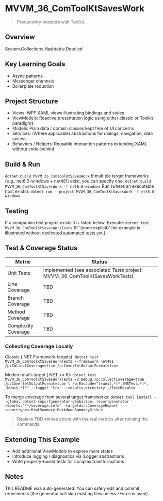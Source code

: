 ﻿# MVVM_36_ComToolKtSavesWork

> Productivity boosters with Toolkit.

## Overview
System.Collections.Hashtable.Detailed

## Key Learning Goals
- Async patterns
- Messenger channels
- Boilerplate reduction

## Project Structure
- Views: WPF XAML views illustrating bindings and styles
- ViewModels: Reactive presentation logic using either classic or Toolkit paradigms
- Models: Plain data / domain classes kept free of UI concerns
- Services: (Where applicable) abstractions for dialogs, navigation, data access
- Behaviors / Helpers: Reusable interaction patterns extending XAML without code-behind

## Build & Run
`
dotnet build MVVM_36_ComToolKtSavesWork
`
If multiple target frameworks (e.g., net6.0-windows + net481) exist, you can specify one:
`
dotnet build MVVM_36_ComToolKtSavesWork -f net6.0-windows
`
Run (where an executable host exists):
`
dotnet run --project MVVM_36_ComToolKtSavesWork -f net6.0-windows
`

## Testing
If a companion test project exists it is listed below. Execute:
`
dotnet test MVVM_36_ComToolKtSavesWorkTests
`
(If '(none explicit)' the example is illustrated without dedicated automated tests yet.)

## Test & Coverage Status

| Metric | Status |
|--------|--------|
| Unit Tests | Implemented (see associated *Tests* project: MVVM_36_ComToolKtSavesWorkTests) |
| Line Coverage | TBD |
| Branch Coverage | TBD |
| Method Coverage | TBD |
| Complexity Coverage | TBD |

### Collecting Coverage Locally

Classic (.NET Framework targets):
`
dotnet test MVVM_36_ComToolKtSavesWorkTests --framework net481 /p:CollectCoverage=true /p:CoverletOutputFormat=lcov
`

Modern multi-target (.NET >= 6):
`
dotnet test MVVM_36_ComToolKtSavesWorkTests -c Debug /p:CollectCoverage=true /p:CoverletOutputFormat=lcov \
  /p:Exclude="[xunit.*]*,[MSTest.*]*,[NUnit.*]*" --logger "trx" --results-directory ./TestResults
`

To merge coverage from several target frameworks:
`
dotnet tool install --global dotnet-reportgenerator-globaltool
reportgenerator -reports:"**/coverage.info" -targetdir:CoverageReport -reporttypes:HtmlSummary;MarkdownSummaryGithub
`

> Replace TBD entries above with the real metrics after running the commands.

## Extending This Example
- Add additional ViewModels to explore more states
- Introduce logging / diagnostics via ILogger abstractions
- Write property-based tests for complex transformations

## Notes
This README was auto-generated. You can safely edit and commit refinements (the generator will skip existing files unless -Force is used).
